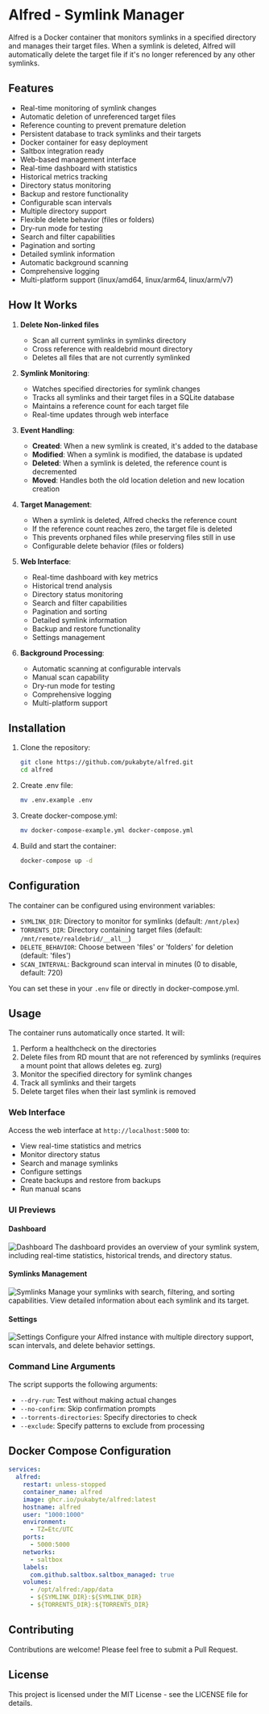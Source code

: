 # Alfred - Symlink Manager

Alfred is a Docker container that monitors symlinks in a specified directory and manages their target files. When a symlink is deleted, Alfred will automatically delete the target file if it's no longer referenced by any other symlinks.

## Features

- Real-time monitoring of symlink changes
- Automatic deletion of unreferenced target files
- Reference counting to prevent premature deletion
- Persistent database to track symlinks and their targets
- Docker container for easy deployment
- Saltbox integration ready
- Web-based management interface
- Real-time dashboard with statistics
- Historical metrics tracking
- Directory status monitoring
- Backup and restore functionality
- Configurable scan intervals
- Multiple directory support
- Flexible delete behavior (files or folders)
- Dry-run mode for testing
- Search and filter capabilities
- Pagination and sorting
- Detailed symlink information
- Automatic background scanning
- Comprehensive logging
- Multi-platform support (linux/amd64, linux/arm64, linux/arm/v7)

## How It Works

1. **Delete Non-linked files**
   - Scan all current symlinks in symlinks directory
   - Cross reference with realdebrid mount directory
   - Deletes all files that are not currently symlinked 

2. **Symlink Monitoring**:
   - Watches specified directories for symlink changes
   - Tracks all symlinks and their target files in a SQLite database
   - Maintains a reference count for each target file
   - Real-time updates through web interface

3. **Event Handling**:
   - **Created**: When a new symlink is created, it's added to the database
   - **Modified**: When a symlink is modified, the database is updated
   - **Deleted**: When a symlink is deleted, the reference count is decremented
   - **Moved**: Handles both the old location deletion and new location creation

4. **Target Management**:
   - When a symlink is deleted, Alfred checks the reference count
   - If the reference count reaches zero, the target file is deleted
   - This prevents orphaned files while preserving files still in use
   - Configurable delete behavior (files or folders)

5. **Web Interface**:
   - Real-time dashboard with key metrics
   - Historical trend analysis
   - Directory status monitoring
   - Search and filter capabilities
   - Pagination and sorting
   - Detailed symlink information
   - Backup and restore functionality
   - Settings management

6. **Background Processing**:
   - Automatic scanning at configurable intervals
   - Manual scan capability
   - Dry-run mode for testing
   - Comprehensive logging
   - Multi-platform support

## Installation

1. Clone the repository:
   ```bash
   git clone https://github.com/pukabyte/alfred.git
   cd alfred
   ```
2. Create .env file:
   ```bash
   mv .env.example .env
   ```

3. Create docker-compose.yml:   
   ```bash
   mv docker-compose-example.yml docker-compose.yml
   ```

4. Build and start the container:
   ```bash
   docker-compose up -d
   ```

## Configuration

The container can be configured using environment variables:

- `SYMLINK_DIR`: Directory to monitor for symlinks (default: `/mnt/plex`)
- `TORRENTS_DIR`: Directory containing target files (default: `/mnt/remote/realdebrid/__all__`)
- `DELETE_BEHAVIOR`: Choose between 'files' or 'folders' for deletion (default: 'files')
- `SCAN_INTERVAL`: Background scan interval in minutes (0 to disable, default: 720)

You can set these in your `.env` file or directly in docker-compose.yml.

## Usage

The container runs automatically once started. It will:
1. Perform a healthcheck on the directories
2. Delete files from RD mount that are not referenced by symlinks (requires a mount point that allows deletes eg. zurg)
3. Monitor the specified directory for symlink changes
4. Track all symlinks and their targets
5. Delete target files when their last symlink is removed

### Web Interface

Access the web interface at `http://localhost:5000` to:
- View real-time statistics and metrics
- Monitor directory status
- Search and manage symlinks
- Configure settings
- Create backups and restore from backups
- Run manual scans

### UI Previews

#### Dashboard
![Dashboard](@dashboard.png)
The dashboard provides an overview of your symlink system, including real-time statistics, historical trends, and directory status.

#### Symlinks Management
![Symlinks](@symlinks.png)
Manage your symlinks with search, filtering, and sorting capabilities. View detailed information about each symlink and its target.

#### Settings
![Settings](@settings.png)
Configure your Alfred instance with multiple directory support, scan intervals, and delete behavior settings.

### Command Line Arguments

The script supports the following arguments:
- `--dry-run`: Test without making actual changes
- `--no-confirm`: Skip confirmation prompts
- `--torrents-directories`: Specify directories to check
- `--exclude`: Specify patterns to exclude from processing

## Docker Compose Configuration

```yaml
services:
  alfred:
    restart: unless-stopped
    container_name: alfred
    image: ghcr.io/pukabyte/alfred:latest
    hostname: alfred
    user: "1000:1000"
    environment:
      - TZ=Etc/UTC
    ports:
      - 5000:5000
    networks:
      - saltbox
    labels:
      com.github.saltbox.saltbox_managed: true
    volumes:
      - /opt/alfred:/app/data
      - ${SYMLINK_DIR}:${SYMLINK_DIR}
      - ${TORRENTS_DIR}:${TORRENTS_DIR}
```

## Contributing

Contributions are welcome! Please feel free to submit a Pull Request.

## License

This project is licensed under the MIT License - see the LICENSE file for details.
